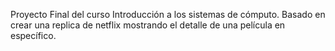 Proyecto Final del curso Introducción a los sistemas de cómputo.
Basado en crear una replica de netflix mostrando el detalle de una película en específico.
